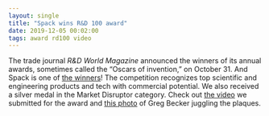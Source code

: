 ```yaml
---
layout: single
title: "Spack wins R&D 100 award"
date: 2019-12-05 00:02:00
tags: award rd100 video
---
```


The trade journal *R&D World Magazine* announced the winners of its annual awards, sometimes called the “Oscars of invention,” on October 31. And Spack is one of [the winners](https://www.rdworldonline.com/2019-rd-100-award-winners-unveiled/)! The competition recognizes top scientific and engineering products and tech with commercial potential. We also received a silver medal in the Market Disruptor category. Check out [the video](https://youtu.be/D0p5xpsboK4) we submitted for the award and [this photo](https://twitter.com/Livermore_Comp/status/1207092109297123328) of Greg Becker juggling the plaques.
